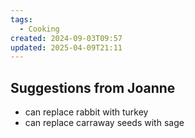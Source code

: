 ```yaml
---
tags:
  - Cooking
created: 2024-09-03T09:57
updated: 2025-04-09T21:11
---
```

## Suggestions from Joanne

- can replace rabbit with turkey
- can replace carraway seeds with sage